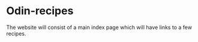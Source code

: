 # Odin-recipes
The website will consist of a main index page which will have links to a few recipes. 
